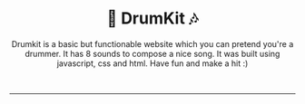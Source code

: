 <!-- Nome do projeto -->
 <h1 align="center"> 🥁 DrumKit 🎶 </h1>

 <!-- Descriçao do projeto -->
 <p align="center">Drumkit is a basic but functionable website which you can pretend you're a drummer. It has 8 sounds to compose a nice song. It was built using javascript, css and html.
 Have fun and make a hit :) </p>
<br>
<hr>